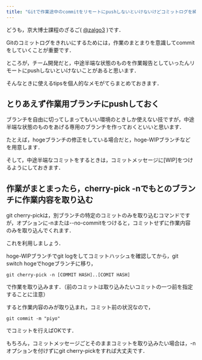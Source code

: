 ```yaml
---
title: "Gitで作業途中のcommitをリモートにpushしないといけないけどコミットログを綺麗に保ちたいときの対処法"
---
```


どうも，京大博士課程のざるご( [@zalgo3](https://www.twitter.com/zalgo3) )です．

Gitのコミットログをきれいにするためには，作業のまとまりを意識してcommitをしていくことが重要です．

ところが，チーム開発だと，中途半端な状態のものを作業報告としていったんリモートにpushしないといけないことがあると思います．

そんなときに使えるtipsを個人的なメモがてらまとめておきます．

## とりあえず作業用ブランチにpushしておく

ブランチを自由に切ってしまってもいい環境のときしか使えない技ですが，中途半端な状態のものをあげる専用のブランチを作っておくといいと思います．

たとえば，hogeブランチの修正をしている場合だと，hoge-WIPブランチなどを用意します．

そして，中途半端なコミットをするときは，コミットメッセージに[WIP]をつけるようにしておきます．

## 作業がまとまったら，cherry-pick -nでもとのブランチに作業内容を取り込む

git cherry-pickは，別ブランチの特定のコミットのみを取り込むコマンドですが，オプションに-nまたは--no-commitをつけると，コミットせずに作業内容のみを取り込んでくれます．

これを利用しましょう．

hoge-WIPブランチでgit logをしてコミットハッシュを確認してから，git switch hogeでhogeブランチに移り，

<div class="hcb_wrap">

```
git cherry-pick -n [COMMIT HASH]..[COMIT HASH]
```

</div>

で作業を取り込みます．（前のコミットは取り込みたいコミットの一つ前を指定することに注意）

すると作業内容のみが取り込まれ，コミット前の状況なので，

<div class="hcb_wrap">

```
git commit -m "piyo"
```

</div>

でコミットを行えばOKです．

もちろん，コミットメッセージごとそのままコミットを取り込みたい場合は，-nオプションを付けずにgit cherry-pickをすれば大丈夫です．